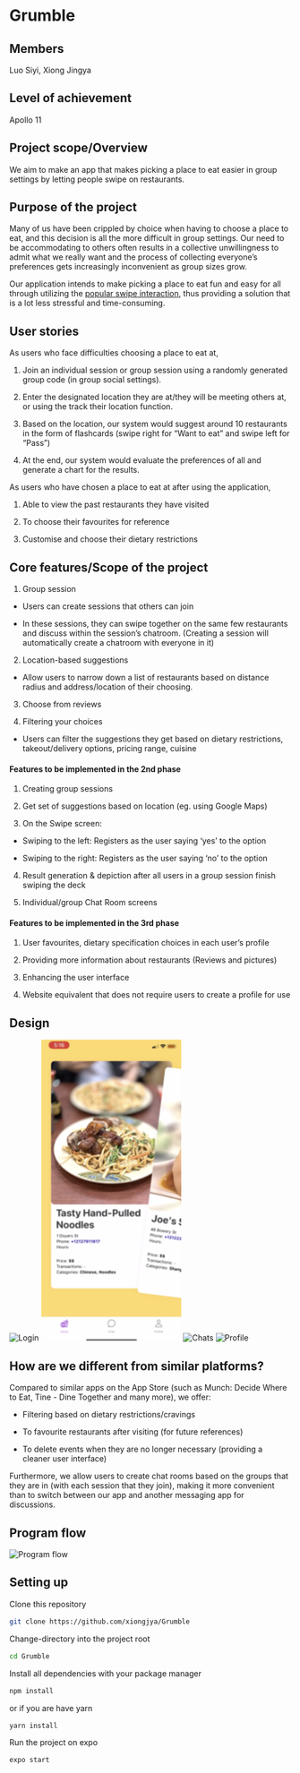 # Grumble
## Members
Luo Siyi, Xiong Jingya

## Level of achievement
Apollo 11

## Project scope/Overview
We aim to make an app that makes picking a place to eat easier in group settings by letting people swipe on restaurants.

## Purpose of the project
Many of us have been crippled by choice when having to choose a place to eat, and this decision is all the more difficult in group settings. Our need to be accommodating to others often results in a collective unwillingness to admit what we really want and the process of collecting everyone’s preferences gets increasingly inconvenient as group sizes grow. 

Our application intends to make picking a place to eat fun and easy for all through utilizing the [popular swipe interaction](https://www.researchgate.net/publication/292387126_Power_of_the_Swipe_Why_Mobile_Websites_Should_Add_Horizontal_Swiping_to_Tapping_Clicking_and_Scrolling_Interaction_Techniques), thus providing a solution that is a lot less stressful and time-consuming.

## User stories
As users who face difficulties choosing a place to eat at, 

1. Join an individual session or group session using a randomly generated group code (in group social settings).

2. Enter the designated location they are at/they will be meeting others at, or using the track their location function.

3. Based on the location, our system would suggest around 10 restaurants in the form of flashcards (swipe right for “Want to eat” and swipe left for “Pass”)

4. At the end, our system would evaluate the preferences of all and generate a chart for the results.

As users who have chosen a place to eat at after using the application,

1. Able to view the past restaurants they have visited

2. To choose their favourites for reference

3. Customise and choose their dietary restrictions

## Core features/Scope of the project
1. Group session

- Users can create sessions that others can join

- In these sessions, they can swipe together on the same few restaurants and discuss within the session’s chatroom. (Creating a session will automatically create a chatroom with everyone in it)

2. Location-based suggestions

- Allow users to narrow down a list of restaurants based on distance radius and address/location of their choosing.

3. Choose from reviews

4. Filtering your choices

- Users can filter the suggestions they get based on dietary restrictions, takeout/delivery options, pricing range, cuisine

#### Features to be implemented in the 2nd phase
1. Creating group sessions

2. Get set of suggestions based on location (eg. using Google Maps)

3. On the Swipe screen: 

- Swiping to the left: Registers as the user saying ‘yes’ to the option

- Swiping to the right: Registers as the user saying ‘no’ to the option

4. Result generation & depiction after all users in a group session finish swiping the deck

5. Individual/group Chat Room screens

#### Features to be implemented in the 3rd phase
1. User favourites, dietary specification choices in each user’s profile

2. Providing more information about restaurants (Reviews and pictures)

3. Enhancing the user interface

4. Website equivalent that does not require users to create a profile for use

## Design
<img
  width="250"
  alt="Login"
  src="https://github.com/xiongjya/Grumble/blob/main/images/login.PNG">
 <img
  width="250"
  alt="Swiping in action"
  src="https://github.com/xiongjya/Grumble/blob/main/images/swipe-in-action.PNG">
 <img
  width="250"
  alt="Chats"
  src="https://github.com/xiongjya/Grumble/blob/main/images/chatrooms.PNG">
 <img
  width="250"
  alt="Profile"
  src="https://github.com/xiongjya/Grumble/blob/main/images/profile.PNG">
  
## How are we different from similar platforms?
Compared to similar apps on the App Store (such as Munch: Decide Where to Eat, Tine - Dine Together and many more), we offer:

- Filtering based on dietary restrictions/cravings

- To favourite restaurants after visiting (for future references)

- To delete events when they are no longer necessary (providing a cleaner user interface)

Furthermore, we allow users to create chat rooms based on the groups that they are in (with each session that they join), making it more convenient than to switch between our app and another messaging app for discussions. 

## Program flow
<img
  width="500"
  alt="Program flow"
  src="https://github.com/xiongjya/Grumble/blob/main/images/program-flow.png">

## Setting up
Clone this repository
```bash
git clone https://github.com/xiongjya/Grumble
```
Change-directory into the project root
```bash
cd Grumble
```
Install all dependencies with your package manager
```bash
npm install
```
or if you are have yarn
```bash
yarn install
```
Run the project on expo
```bash
expo start
```
